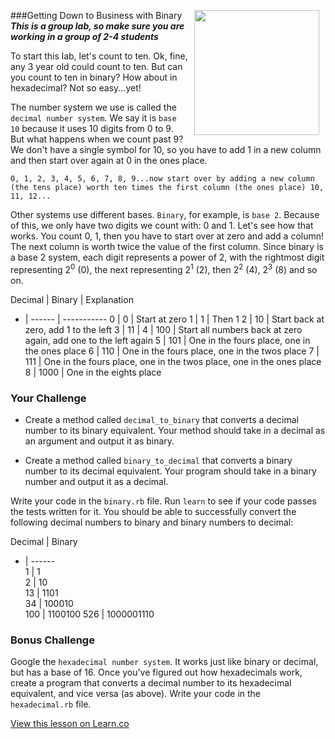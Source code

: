 

###Getting Down to Business with Binary
<img src="http://imgs.xkcd.com/comics/1_to_10.png" width="200px" align="right" hspace="10"> ***This is a group lab, so make sure you are working in a group of 2-4 students***

To start this lab, let's count to ten. Ok, fine, any 3 year old could count to ten. But can you count to ten in binary? How about in hexadecimal? Not so easy...yet!

The number system we use is called the `decimal number system`. We say it is `base 10` because it uses 10 digits from 0 to 9. But what happens when we count past 9? We don't have a single symbol for 10, so you have to add 1 in a new column and then start over again at 0 in the ones place.

`0, 1, 2, 3, 4, 5, 6, 7, 8, 9...now start over by adding a new column (the tens place) worth ten times the first column (the ones place) 10, 11, 12...`

Other systems use different bases. `Binary`, for example, is `base 2`. Because of this, we only have two digits we count with: 0 and 1. Let's see how that works. You count 0, 1, then you have to start over at zero and add a column! The next column is worth twice the value of the first column. Since binary is a base 2 system, each digit represents a power of 2, with the rightmost digit representing 2<sup>0</sup> (0), the next representing 2<sup>1</sup> (2), then 2<sup>2</sup> (4), 2<sup>3</sup> (8) and so on.

Decimal | Binary | Explanation
- | ------ | -----------
0				|	0			 | Start at zero
1				|	1			 | Then 1
2				|	10		 | Start back at zero, add 1 to the left
3				|	11		 | 
4				|	100		 | Start all numbers back at zero again, add one to the left again
5				|	101		 | One in the fours place, one in the ones place
6				|	110		 | One in the fours place, one in the twos place
7				|	111		 | One in the fours place, one in the twos place, one in the ones place
8				|	1000	 | One in the eights place

### Your Challenge
+ Create a method called `decimal_to_binary` that converts a decimal number to its binary equivalent. Your method should take in a decimal as an argument and output it as binary.

+ Create a method called `binary_to_decimal` that converts a binary number to its decimal equivalent. Your program should take in a binary number and output it as a decimal.

Write your code in the `binary.rb` file. Run `learn` to see if your code passes the tests written for it. You should be able to successfully convert the following decimal numbers to binary and binary numbers to decimal:

Decimal | Binary 
- | ------ 	 
1				|	1			
2				|	10	
13			|	1101		 
34			|	100010	
100			|	1100100
526			|	1000001110	

### Bonus Challenge
Google the `hexadecimal number system`. It works just like binary or decimal, but has a base of 16. Once you've figured out how hexadecimals work, create a program that converts a decimal number to its hexadecimal equivalent, and vice versa (as above). Write your code in the `hexadecimal.rb` file.

<a href='https://learn.co/lessons/hs-ruby-binary-stretch-lab' data-visibility='hidden'>View this lesson on Learn.co</a>
